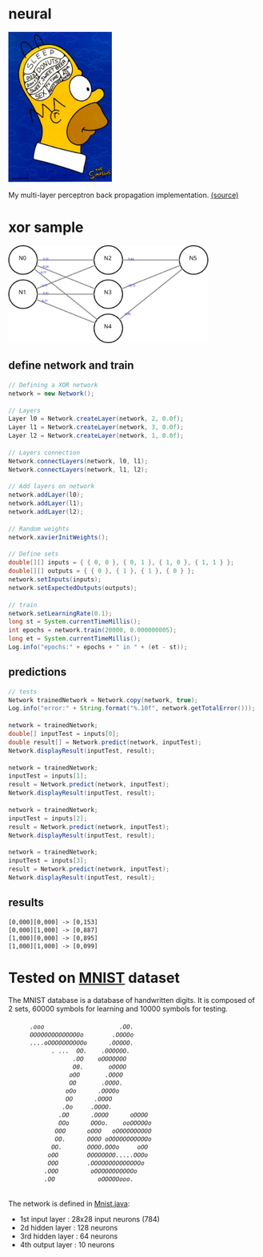 # neural

<img src="homer.jpg" height="300">

My multi-layer perceptron back propagation implementation.
[(source)](https://mattmazur.com/2015/03/17/a-step-by-step-backpropagation-example/)

# xor sample
<img src="xor.png" width="400" >

## define network and train

```java
// Defining a XOR network
network = new Network();

// Layers
Layer l0 = Network.createLayer(network, 2, 0.0f);
Layer l1 = Network.createLayer(network, 3, 0.0f);
Layer l2 = Network.createLayer(network, 1, 0.0f);

// Layers connection
Network.connectLayers(network, l0, l1);
Network.connectLayers(network, l1, l2);

// Add layers on network
network.addLayer(l0);
network.addLayer(l1);
network.addLayer(l2);

// Random weights
network.xavierInitWeights();

// Define sets
double[][] inputs = { { 0, 0 }, { 0, 1 }, { 1, 0 }, { 1, 1 } };
double[][] outputs = { { 0 }, { 1 }, { 1 }, { 0 } };
network.setInputs(inputs);
network.setExpectedOutputs(outputs);

// train
network.setLearningRate(0.1);
long st = System.currentTimeMillis();
int epochs = network.train(20000, 0.000000005);
long et = System.currentTimeMillis();
Log.info("epochs:" + epochs + " in " + (et - st));
```
## predictions
```java
// tests
Network trainedNetwork = Network.copy(network, true);
Log.info("error:" + String.format("%.10f", network.getTotalError()));

network = trainedNetwork;
double[] inputTest = inputs[0];
double result[] = Network.predict(network, inputTest);
Network.displayResult(inputTest, result);

network = trainedNetwork;
inputTest = inputs[1];
result = Network.predict(network, inputTest);
Network.displayResult(inputTest, result);

network = trainedNetwork;
inputTest = inputs[2];
result = Network.predict(network, inputTest);
Network.displayResult(inputTest, result);

network = trainedNetwork;
inputTest = inputs[3];
result = Network.predict(network, inputTest);
Network.displayResult(inputTest, result);
```

## results
```
[0,000][0,000] -> [0,153]
[0,000][1,000] -> [0,887]
[1,000][0,000] -> [0,895]
[1,000][1,000] -> [0,099]
```

# Tested on [MNIST](http://yann.lecun.com/exdb/mnist/) dataset
The MNIST database is a database of handwritten digits. It is composed of 2 sets, 60000 symbols for learning and 10000 symbols for testing.
<h6>

```
      .ooo                     .OO.
      OOOOOOOOOOOOOOo        .OOOOo
      ....oOOOOOOOOOOo      .OOOOO.
            . ...  OO.    .OOOOOO.
                  .OO    oOOOOOOO
                  O0.       oOOOO
                 oOO       .OOOO
                 OO       .OOOO.
                oOo      .OOOOo
                OO      .OOOO
               .Oo     .OOOO.
              .OO      .OOOO      oOOOO
              OOo      OOOo.    ooOOOOOo
             OOO      oOOO   oOOOOOOOOOO
             OO.      OOOO oOOOOOOOOOOOo
            OO.       OOOO.OOOo     oOO
           oOO        OOOOOOOO.....OOOo
           OOO        .OOOOOOOOOOOOOOo
          .OOO         oOOOOOOOOOOOo
          .OO            oOOOOOooo.
```

</h6>

The network is defined in [Mnist.java](https://github.com/rodolphe74/neural/blob/main/src/main/java/algo/Mnist.java):
- 1st input layer : 28x28 input neurons (784)
- 2d hidden layer : 128 neurons
- 3rd hidden layer : 64 neurons
- 4th output layer : 10 neurons

